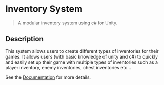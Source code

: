 # Inventory System
> A modular inventory system using c# for Unity.

## Description
This system allows users to create different types of inventories for their games. It allows users (with basic knowledge of unity and c#) to quickly and easily set up their game with multiple types of inventories such as a player inventory, enemy inventories, chest inventories etc...

See the [Documentation](main.md) for more details.
